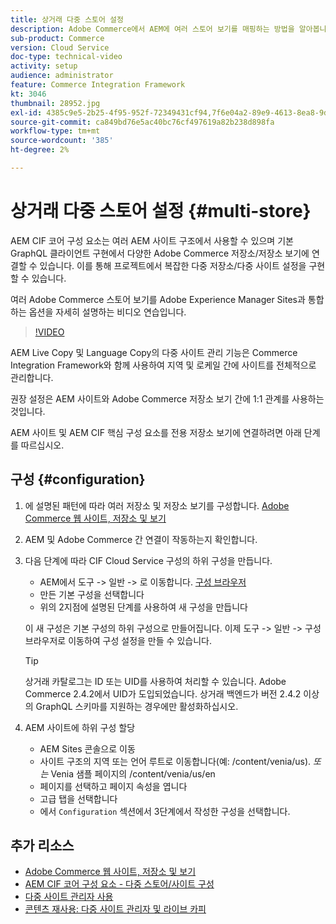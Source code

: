 ```yaml
---
title: 상거래 다중 스토어 설정
description: Adobe Commerce에서 AEM에 여러 스토어 보기를 매핑하는 방법을 알아봅니다. 이를 통해 프로젝트에서 다중 임차인 및 다중 언어 사용 사례를 지원할 수 있습니다.
sub-product: Commerce
version: Cloud Service
doc-type: technical-video
activity: setup
audience: administrator
feature: Commerce Integration Framework
kt: 3046
thumbnail: 28952.jpg
exl-id: 4385c9e5-2b25-4f95-952f-72349431cf94,7f6e04a2-89e9-4613-8ea8-9dac1acea30b
source-git-commit: ca849bd76e5ac40bc76cf497619a82b238d898fa
workflow-type: tm+mt
source-wordcount: '385'
ht-degree: 2%

---
```


# 상거래 다중 스토어 설정 {#multi-store}

AEM CIF 코어 구성 요소는 여러 AEM 사이트 구조에서 사용할 수 있으며 기본 GraphQL 클라이언트 구현에서 다양한 Adobe Commerce 저장소/저장소 보기에 연결할 수 있습니다. 이를 통해 프로젝트에서 복잡한 다중 저장소/다중 사이트 설정을 구현할 수 있습니다.

여러 Adobe Commerce 스토어 보기를 Adobe Experience Manager Sites과 통합하는 옵션을 자세히 설명하는 비디오 연습입니다.

>[!VIDEO](https://video.tv.adobe.com/v/28952/?quality=12)

AEM Live Copy 및 Language Copy의 다중 사이트 관리 기능은 Commerce Integration Framework와 함께 사용하여 지역 및 로케일 간에 사이트를 전체적으로 관리합니다.

권장 설정은 AEM 사이트와 Adobe Commerce 저장소 보기 간에 1:1 관계를 사용하는 것입니다.

AEM 사이트 및 AEM CIF 핵심 구성 요소를 전용 저장소 보기에 연결하려면 아래 단계를 따르십시오.

## 구성 {#configuration}

1. 에 설명된 패턴에 따라 여러 저장소 및 저장소 보기를 구성합니다. [Adobe Commerce 웹 사이트, 저장소 및 보기](https://docs.magento.com/m2/ce/user_guide/stores/websites-stores-views.html)

2. AEM 및 Adobe Commerce 간 연결이 작동하는지 확인합니다.

3. 다음 단계에 따라 CIF Cloud Service 구성의 하위 구성을 만듭니다.

   * AEM에서 도구 -> 일반 -> 로 이동합니다. [구성 브라우저](/help/implementing/developing/introduction/configurations.md#using-configuration-browser)
   * 만든 기본 구성을 선택합니다
   * 위의 2지점에 설명된 단계를 사용하여 새 구성을 만듭니다

   이 새 구성은 기본 구성의 하위 구성으로 만들어집니다. 이제 도구 -> 일반 -> 구성 브라우저로 이동하여 구성 설정을 만들 수 있습니다.

   >[!TIP]
   >
   > 상거래 카탈로그는 ID 또는 UID를 사용하여 처리할 수 있습니다. Adobe Commerce 2.4.2에서 UID가 도입되었습니다. 상거래 백엔드가 버전 2.4.2 이상의 GraphQL 스키마를 지원하는 경우에만 활성화하십시오.

4. AEM 사이트에 하위 구성 할당

   * AEM Sites 콘솔으로 이동
   * 사이트 구조의 지역 또는 언어 루트로 이동합니다(예: /content/venia/us). _또는_ Venia 샘플 페이지의 /content/venia/us/en
   * 페이지를 선택하고 페이지 속성을 엽니다
   * 고급 탭을 선택합니다
   * 에서 `Configuration` 섹션에서 3단계에서 작성한 구성을 선택합니다.

## 추가 리소스

* [Adobe Commerce 웹 사이트, 저장소 및 보기](https://docs.magento.com/m2/ce/user_guide/stores/websites-stores-views.html)
* [AEM CIF 코어 구성 요소 - 다중 스토어/사이트 구성](https://github.com/adobe/aem-core-cif-components/wiki/configuration#multi-store--site-configuration)
* [다중 사이트 관리자 사용](https://experienceleague.adobe.com/docs/experience-manager-learn/sites/translation/multi-site-manager-feature-video-use.html)
* [콘텐츠 재사용: 다중 사이트 관리자 및 라이브 카피](/help/sites-cloud/administering/msm/overview.md)
